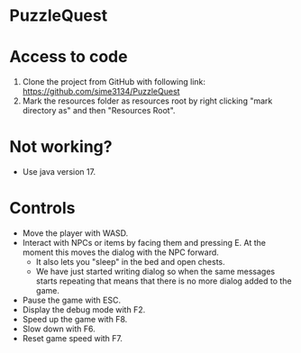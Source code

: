 # PuzzleQuest

# Access to code
1. Clone the project from GitHub with following link: https://github.com/sime3134/PuzzleQuest
2. Mark the resources folder as resources root by right clicking "mark directory as" and then "Resources Root".

# Not working?
- Use java version 17.

# Controls
- Move the player with WASD.
- Interact with NPCs or items by facing them and pressing E. At the moment this moves the dialog with the NPC forward.
  - It also lets you "sleep" in the bed and open chests.
  - We have just started writing dialog so when the same messages starts repeating that means that there is no more dialog added to the game.
- Pause the game with ESC.
- Display the debug mode with F2.
- Speed up the game with F8.
- Slow down with F6.
- Reset game speed with F7.
